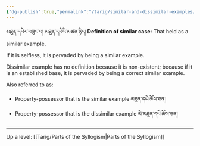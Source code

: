 ```yaml
---
{"dg-publish":true,"permalink":"/tarig/similar-and-dissimilar-examples/"}
---
```


མཐུན་དཔེར་བཟུང་བ། མཐུན་དཔེའི་མཚན་ཉིད།
**Definition of similar case:** That held as a similar example.

If it is selfless, it is pervaded by being a similar example.

Dissimilar example has no definition because it is non-existent; because if it is an established base, it is pervaded by being a correct similar example.

Also referred to as:
- Property-possessor that is the similar example མཐུན་དཔེ་ཆོས་ཅན།
- Property-possessor that is the dissimilar example མི་མཐུན་དཔེ་ཆོས་ཅན།

---
Up a level: [[Tarig/Parts of the Syllogism\|Parts of the Syllogism]]